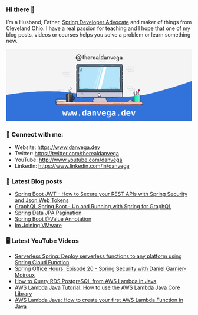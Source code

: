 ### Hi there 👋

I’m a Husband, Father, [Spring Developer Advocate](https://tanzu.vmware.com/developer/advocates/) and maker of things from Cleveland Ohio. I have a real passion for teaching and I hope that one of my blog posts, videos or courses helps you solve a problem or learn something new.

![Profile Header](./github_profile_header.png)

### 🤝 Connect with me:

- Website: https://www.danvega.dev
- Twitter: https://twitter.com/therealdanvega
- YouTube: http://www.youtube.com/danvega
- LinkedIn: https://www.linkedin.com/in/danvega

### 📝 Latest Blog posts

<!-- BLOG-POST-LIST:START -->
- [Spring Boot JWT - How to Secure your REST APIs with Spring Security and Json Web Tokens](https://www.danvega.dev/blog/2022/09/06/spring-security-jwt)
- [GraphQL Spring Boot - Up and Running with Spring for GraphQL](https://www.danvega.dev/blog/2022/05/17/spring-for-graphql)
- [Spring Data JPA Pagination](https://www.danvega.dev/blog/2022/05/12/spring-data-jpa-pagination)
- [Spring Boot @Value Annotation](https://www.danvega.dev/blog/2022/05/11/spring-boot-value-annotation)
- [Im Joining VMware](https://www.danvega.dev/blog/2022/01/24/im-joining-vmware)
<!-- BLOG-POST-LIST:END -->

### 🖥 Latest YouTube Videos

<!-- YOUTUBE:START -->
- [Serverless Spring: Deploy serverless functions to any platform using Spring Cloud Function](https://www.youtube.com/watch?v=gj1DDymw5iY)
- [Spring Office Hours: Episode 20 - Spring Security with Daniel Garnier-Moiroux](https://www.youtube.com/watch?v=0i6Xu3Pf83Q)
- [How to Query RDS PostgreSQL from AWS Lambda in Java](https://www.youtube.com/watch?v=K1OI-S0ET70)
- [AWS Lambda Java Tutorial: How to use the AWS Lambda Java Core Library](https://www.youtube.com/watch?v=kyWllXOGMWQ)
- [AWS Lambda Java: How to create your first AWS Lambda Function in Java](https://www.youtube.com/watch?v=MaHxZEBRcT4)
<!-- YOUTUBE:END -->
